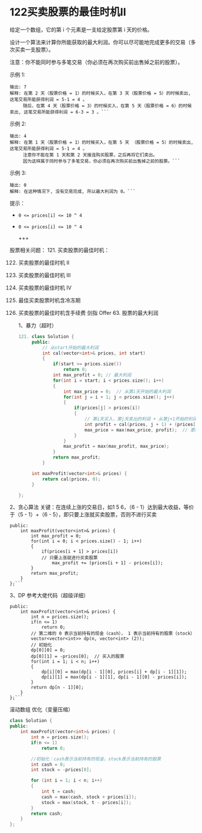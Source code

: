 # 122买卖股票的最佳时机II

给定一个数组，它的第 i 个元素是一支给定股票第 i 天的价格。

设计一个算法来计算你所能获取的最大利润。你可以尽可能地完成更多的交易（多次买卖一支股票）。

注意：你不能同时参与多笔交易（你必须在再次购买前出售掉之前的股票）。

 

示例 1:

```输入: [7,1,5,3,6,4]
输出: 7
解释: 在第 2 天（股票价格 = 1）的时候买入，在第 3 天（股票价格 = 5）的时候卖出, 这笔交易所能获得利润 = 5-1 = 4 。
     随后，在第 4 天（股票价格 = 3）的时候买入，在第 5 天（股票价格 = 6）的时候卖出, 这笔交易所能获得利润 = 6-3 = 3 。```
```

示例 2:

```输入: [1,2,3,4,5]
输出: 4
解释: 在第 1 天（股票价格 = 1）的时候买入，在第 5 天 （股票价格 = 5）的时候卖出, 这笔交易所能获得利润 = 5-1 = 4 。
     注意你不能在第 1 天和第 2 天接连购买股票，之后再将它们卖出。
     因为这样属于同时参与了多笔交易，你必须在再次购买前出售掉之前的股票。```
```

示例 3:

```输入: [7,6,4,3,1]
输出: 0
解释: 在这种情况下, 没有交易完成, 所以最大利润为 0。```
```



提示：

+ `0 <= prices[i] <= 10 ^ 4`

+ `0 <= prices[i] <= 10 ^ 4`

  +++

  

股票相关问题：
121. 买卖股票的最佳时机：

122. 买卖股票的最佳时机 II

123. 买卖股票的最佳时机 III

124. 买卖股票的最佳时机 IV

125. 最佳买卖股票时机含冷冻期

126. 买卖股票的最佳时机含手续费
     剑指 Offer 63. 股票的最大利润

     1、暴力（超时）

     ``````c++
     121. class Solution {
          public:
              // 从start开始的最大利润
              int cal(vector<int>& prices, int start)
              {
                  if(start >= prices.size())
                      return 0;
                  int max_profit = 0; // 最大利润
                  for(int i = start; i < prices.size(); i++)
                  {
                      int max_price = 0;  // 从第i天开始的最大利润
                      for(int j = i + 1; j < prices.size(); j++)
                      {
                          if(prices[j] > prices[i])
                          {
                              // 第i天买入，第j天卖出的利润 + 从第j+1开始的利润
                              int profit = cal(prices, j + 1) + (prices[j] - prices[i]);
                              max_price = max(max_price, profit);  // 更新max_price
                          }
                      }
                      max_profit = max(max_profit, max_price);
                  }
                  return max_profit;
              }
     
          int maxProfit(vector<int>& prices) {
              return cal(prices, 0);
          }
     
     };
     ``````

     

     

2、贪心算法
关键：在连续上涨的交易日，如1 5 6，（6 - 1）达到最大收益，等价于（5 - 1）+（6 - 5），即只要上涨就买卖股票，否则不进行买卖

```class Solution {
public:
    int maxProfit(vector<int>& prices) {
        int max_profit = 0;
        for(int i = 0; i < prices.size() - 1; i++)
        {
            if(prices[i + 1] > prices[i])
            // 只要上涨就进行买卖股票
                max_profit += (prices[i + 1] - prices[i]);
        }
        return max_profit;
    }
};```
```

3、DP
参考大佬代码（超级详细）

```class Solution {
public:
    int maxProfit(vector<int>& prices) {
        int n = prices.size();
        if(n <= 1)
            return 0;
        // 第二维的 0 表示当前持有的现金（cash）， 1 表示当前持有的股票（stock）   
        vector<vector<int>> dp(n, vector<int> (2));
        // 初始化
        dp[0][0] = 0;
        dp[0][1] = -prices[0];  // 买入的股票
        for(int i = 1; i < n; i++)
        {
            dp[i][0] = max(dp[i - 1][0], prices[i] + dp[i - 1][1]);
            dp[i][1] = max(dp[i - 1][1], dp[i - 1][0] - prices[i]);
        }
        return dp[n - 1][0];
    }
};```
```

滚动数组 优化（变量压缩）

```c++
class Solution {
public:
    int maxProfit(vector<int>& prices) {
        int n = prices.size();
        if(n <= 1)
            return 0;

        //初始化：cash表示当前持有的现金，stock表示当前持有的股票
        int cash = 0;
        int stock = -prices[0];

        for (int i = 1; i < n; i++) 
        {
            int t = cash;
            cash = max(cash, stock + prices[i]);
            stock = max(stock, t - prices[i]);
        }
        return cash;
    }
};

```

